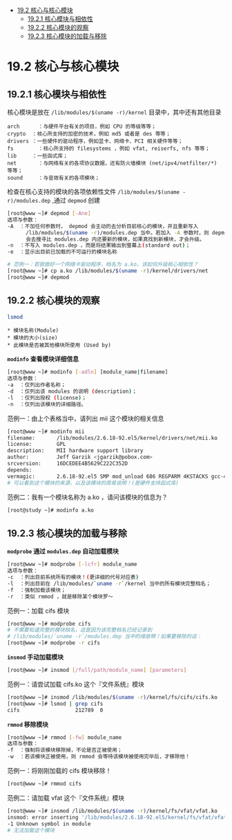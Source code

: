<!-- TOC -->

- [19.2 核心与核心模块](#192-核心与核心模块)
    - [19.2.1 核心模块与相依性](#1921-核心模块与相依性)
    - [19.2.2 核心模块的观察](#1922-核心模块的观察)
    - [19.2.3 核心模块的加载与移除](#1923-核心模块的加载与移除)

<!-- /TOC -->

# 19.2 核心与核心模块

## 19.2.1 核心模块与相依性

核心模块是放在 `/lib/modules/$(uname -r)/kernel` 目录中，其中还有其他目录

```
arch	  ：与硬件平台有关的项目，例如 CPU 的等级等等；
crypto	：核心所支持的加密的技术，例如 md5 或者是 des 等等；
drivers	：一些硬件的驱动程序，例如显卡、网络卡、PCI 相关硬件等等；
fs  	  ：核心所支持的 filesystems ，例如 vfat, reiserfs, nfs 等等；
lib	    ：一些函式库；
net 	  ：与网络有关的各项协议数据，还有防火墙模块 (net/ipv4/netfilter/*) 等等；
sound	  ：与音效有关的各项模块；
```

检查在核心支持的模块的各项依赖性文件 `/lib/modules/$(uname -r)/modules.dep` ,通过 `depmod` 创建

```bash
[root@www ~]# depmod [-Ane]
选项与参数：
-A  ：不加任何参数时， depmod 会主动的去分析目前核心的模块，并且重新写入
      /lib/modules/$(uname -r)/modules.dep 当中。若加入 -A 参数时，则 depmod
      会去搜寻比 modules.dep 内还要新的模块，如果真找到新模块，才会升级。
-n  ：不写入 modules.dep ，而是将结果输出到萤幕上(standard out)；
-e  ：显示出目前已加载的不可运行的模块名称

# 范例一：若我做好一个网络卡驱动程序，档名为 a.ko，该如何升级核心相依性？
[root@www ~]# cp a.ko /lib/modules/$(uname -r)/kernel/drivers/net
[root@www ~]# depmod
```

## 19.2.2 核心模块的观察

```bash
lsmod
```

	* 模块名称(Module)
	* 模块的大小(size)
	* 此模块是否被其他模块所使用 (Used by)  

**`modinfo` 查看模块详细信息**

```bash
[root@www ~]# modinfo [-adln] [module_name|filename]
选项与参数：
-a  ：仅列出作者名称；
-d  ：仅列出该 modules 的说明 (description)；
-l  ：仅列出授权 (license)；
-n  ：仅列出该模块的详细路径。
```

范例一：由上个表格当中，请列出 mii 这个模块的相关信息

```bash
[root@www ~]# modinfo mii
filename:       /lib/modules/2.6.18-92.el5/kernel/drivers/net/mii.ko
license:        GPL
description:    MII hardware support library
author:         Jeff Garzik <jgarzik@pobox.com>
srcversion:     16DCEDEE4B5629C222C352D
depends:
vermagic:       2.6.18-92.el5 SMP mod_unload 686 REGPARM 4KSTACKS gcc-4.1
# 可以看到这个模块的来源，以及该模块的简易说明！(是硬件支持函式库)
```

范例二：我有一个模块名称为 a.ko ，请问该模块的信息为？

```bash
[root@study ~]# modinfo a.ko
```

## 19.2.3 核心模块的加载与移除

**`modprobe` 通过 `modules.dep` 自动加载模块**

```bash
[root@www ~]# modprobe [-lcfr] module_name
选项与参数：
-c  ：列出目前系统所有的模块！(更详细的代号对应表)
-l  ：列出目前在 /lib/modules/`uname -r`/kernel 当中的所有模块完整档名；
-f  ：强制加载该模块；
-r  ：类似 rmmod ，就是移除某个模块罗～
```

范例一：加载 cifs 模块

```bash
[root@www ~]# modprobe cifs
# 不需要知道完整的模块档名，这是因为该完整档名已经记录到
# /lib/modules/`uname -r`/modules.dep 当中的缘故啊！如果要移除的话：
[root@www ~]# modprobe -r cifs
```

**`insmod` 手动加载模块**

```bash
[root@www ~]# insmod [/full/path/module_name] [parameters]
```

范例一：请尝试加载 cifs.ko 这个『文件系统』模块

```bash
[root@www ~]# insmod /lib/modules/$(uname -r)/kernel/fs/cifs/cifs.ko
[root@www ~]# lsmod | grep cifs
cifs                  212789  0
```

**`rmmod` 移除模块**

```bash
[root@www ~]# rmmod [-fw] module_name
选项与参数：
-f  ：强制将该模块移除掉，不论是否正被使用；
-w  ：若该模块正被使用，则 rmmod 会等待该模块被使用完毕后，才移除他！
```

范例一：将刚刚加载的 cifs 模块移除！

```bash
[root@www ~]# rmmod cifs
```

范例二：请加载 vfat 这个『文件系统』模块

```bash
[root@www ~]# insmod /lib/modules/$(uname -r)/kernel/fs/vfat/vfat.ko
insmod: error inserting '/lib/modules/2.6.18-92.el5/kernel/fs/vfat/vfat.ko':
-1 Unknown symbol in module
# 无法加载这个模块
```